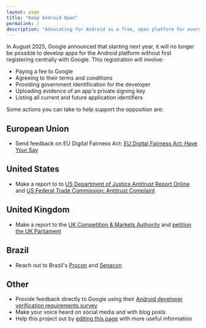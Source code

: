 ```yaml
---
layout: page
title: "Keep Android Open"
permalink: /
description: "Advocating for Android as a free, open platform for everyone to build apps on."
---
```


In August 2025, Google announced that starting next year,
it will no longer be possible to develop apps for the Android platform
without first registering centrally with Google. This registration will involve:

- Paying a fee to Google
- Agreeing to their terms and conditions
- Providing government identification for the developer
- Uploading evidence of an app's private signing key
- Listing all current and future application identifiers


Some actions you can take to help support the opposition are:

## European Union
- Send feedback on EU Digital Fairness Act: [EU Digital Fairness Act: Have Your Say](https://ec.europa.eu/info/law/better-regulation/have-your-say/initiatives/14622-Digital-Fairness-Act_en)

## United States
- Make a report to to [US Department of Justice Antitrust Report Online](https://www.justice.gov/atr/webform/submit-your-antitrust-report-online) and [US Federal Trade Commission: Antitrust Complaint](https://www.ftc.gov/advice-guidance/competition-guidance/antitrust-complaint-intake)

## United Kingdom
- Make a report to the [UK Competition & Markets Authority](https://danb.me/blog/google-developer-verification-cma/) and [petition the UK Parliament](https://petition.parliament.uk/petitions/744446/sponsors/new)

## Brazil
- Reach out to Brazil's [Procon](https://www.procon.sp.gov.br/) and [Senacon](https://www.gov.br/mj/pt-br/assuntos/seus-direitos/consumidor)

## Other
- Provide feedback directly to Google using their [Android developer verification requirements survey](https://docs.google.com/forms/d/e/1FAIpQLSfN3UQeNspQsZCO2ITkdzMxv81rJDEGGjO-UIDDY28Rz_GEVA/viewform?pli=1)
- Make your voice heard on social media and with blog posts
- Help this project out by [editing this page](https://github.com/keepandroidopen/keepandroidopen.github.io/edit/main/index.md) with more useful information

